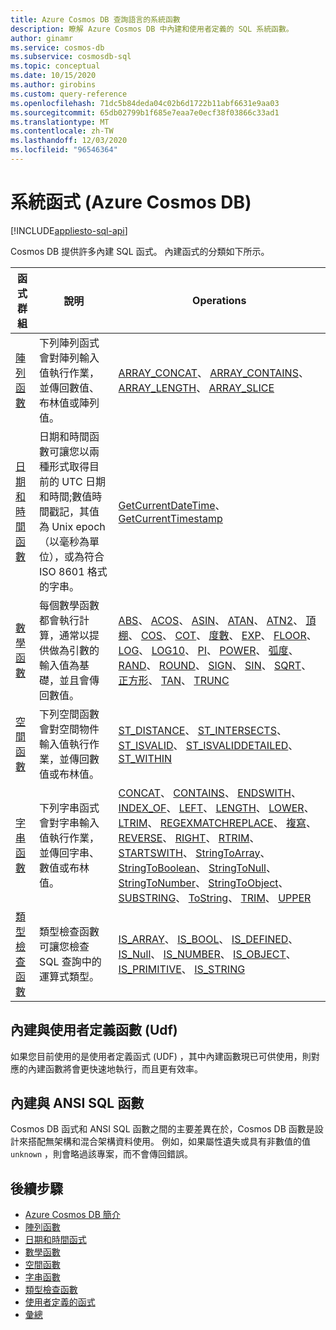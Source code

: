 ```yaml
---
title: Azure Cosmos DB 查詢語言的系統函數
description: 瞭解 Azure Cosmos DB 中內建和使用者定義的 SQL 系統函數。
author: ginamr
ms.service: cosmos-db
ms.subservice: cosmosdb-sql
ms.topic: conceptual
ms.date: 10/15/2020
ms.author: girobins
ms.custom: query-reference
ms.openlocfilehash: 71dc5b84deda04c02b6d1722b11abf6631e9aa03
ms.sourcegitcommit: 65db02799b1f685e7eaa7e0ecf38f03866c33ad1
ms.translationtype: MT
ms.contentlocale: zh-TW
ms.lasthandoff: 12/03/2020
ms.locfileid: "96546364"
---
```

# <a name="system-functions-azure-cosmos-db"></a>系統函式 (Azure Cosmos DB) 
[!INCLUDE[appliesto-sql-api](includes/appliesto-sql-api.md)]

 Cosmos DB 提供許多內建 SQL 函式。 內建函式的分類如下所示。  
  
|函式群組|說明|Operations|  
|--------------|-----------------|-----------------| 
|[陣列函數](sql-query-array-functions.md)|下列陣列函式會對陣列輸入值執行作業，並傳回數值、布林值或陣列值。 | [ARRAY_CONCAT](sql-query-array-concat.md)、 [ARRAY_CONTAINS](sql-query-array-contains.md)、 [ARRAY_LENGTH](sql-query-array-length.md)、 [ARRAY_SLICE](sql-query-array-slice.md) |
|[日期和時間函數](sql-query-date-time-functions.md)|日期和時間函數可讓您以兩種形式取得目前的 UTC 日期和時間;數值時間戳記，其值為 Unix epoch （以毫秒為單位），或為符合 ISO 8601 格式的字串。 | [GetCurrentDateTime](sql-query-getcurrentdatetime.md)、 [GetCurrentTimestamp](sql-query-getcurrenttimestamp.md) |
|[數學函數](sql-query-mathematical-functions.md)|每個數學函數都會執行計算，通常以提供做為引數的輸入值為基礎，並且會傳回數值。 | [ABS](sql-query-abs.md)、 [ACOS](sql-query-acos.md)、 [ASIN](sql-query-asin.md)、 [ATAN](sql-query-atan.md)、 [ATN2](sql-query-atn2.md)、 [頂棚](sql-query-ceiling.md)、 [COS](sql-query-cos.md)、 [COT](sql-query-cot.md)、 [度數](sql-query-degrees.md)、 [EXP](sql-query-exp.md)、 [FLOOR](sql-query-floor.md)、 [LOG](sql-query-log.md)、 [LOG10](sql-query-log10.md)、 [PI](sql-query-pi.md)、 [POWER](sql-query-power.md)、 [弧度](sql-query-radians.md)、 [RAND](sql-query-rand.md)、 [ROUND](sql-query-round.md)、 [SIGN](sql-query-sign.md)、 [SIN](sql-query-sin.md)、 [SQRT](sql-query-sqrt.md)、 [正方形](sql-query-square.md)、 [TAN](sql-query-tan.md)、 [TRUNC](sql-query-trunc.md) |
|[空間函數](sql-query-spatial-functions.md)|下列空間函數會對空間物件輸入值執行作業，並傳回數值或布林值。 | [ST_DISTANCE](sql-query-st-distance.md)、 [ST_INTERSECTS](sql-query-st-intersects.md)、 [ST_ISVALID](sql-query-st-isvalid.md)、 [ST_ISVALIDDETAILED](sql-query-st-isvaliddetailed.md)、 [ST_WITHIN](sql-query-st-within.md) |
|[字串函數](sql-query-string-functions.md)|下列字串函式會對字串輸入值執行作業，並傳回字串、數值或布林值。 | [CONCAT](sql-query-concat.md)、 [CONTAINS](sql-query-contains.md)、 [ENDSWITH](sql-query-endswith.md)、 [INDEX_OF](sql-query-index-of.md)、 [LEFT](sql-query-left.md)、 [LENGTH](sql-query-length.md)、 [LOWER](sql-query-lower.md)、 [LTRIM](sql-query-ltrim.md)、 [REGEXMATCH](sql-query-regexmatch.md)[REPLACE](sql-query-replace.md)、 [複寫](sql-query-replicate.md)、 [REVERSE](sql-query-reverse.md)、 [RIGHT](sql-query-right.md)、 [RTRIM](sql-query-rtrim.md)、 [STARTSWITH](sql-query-startswith.md)、 [StringToArray](sql-query-stringtoarray.md)、 [StringToBoolean](sql-query-stringtoboolean.md)、 [StringToNull](sql-query-stringtonull.md)、 [StringToNumber](sql-query-stringtonumber.md)、 [StringToObject](sql-query-stringtoobject.md)、 [SUBSTRING](sql-query-substring.md)、 [ToString](sql-query-tostring.md)、 [TRIM](sql-query-trim.md)、 [UPPER](sql-query-upper.md) |
|[類型檢查函數](sql-query-type-checking-functions.md)|類型檢查函數可讓您檢查 SQL 查詢中的運算式類型。 | [IS_ARRAY](sql-query-is-array.md)、 [IS_BOOL](sql-query-is-bool.md)、 [IS_DEFINED](sql-query-is-defined.md)、 [IS_Null](sql-query-is-null.md)、 [IS_NUMBER](sql-query-is-number.md)、 [IS_OBJECT](sql-query-is-object.md)、 [IS_PRIMITIVE](sql-query-is-primitive.md)、 [IS_STRING](sql-query-is-string.md) |

## <a name="built-in-versus-user-defined-functions-udfs"></a>內建與使用者定義函數 (Udf) 

如果您目前使用的是使用者定義函式 (UDF) ，其中內建函數現已可供使用，則對應的內建函數將會更快速地執行，而且更有效率。

## <a name="built-in-versus-ansi-sql-functions"></a>內建與 ANSI SQL 函數

Cosmos DB 函式和 ANSI SQL 函數之間的主要差異在於，Cosmos DB 函數是設計來搭配無架構和混合架構資料使用。 例如，如果屬性遺失或具有非數值的值 `unknown` ，則會略過該專案，而不會傳回錯誤。

## <a name="next-steps"></a>後續步驟

- [Azure Cosmos DB 簡介](introduction.md)
- [陣列函數](sql-query-array-functions.md)
- [日期和時間函式](sql-query-date-time-functions.md)
- [數學函數](sql-query-mathematical-functions.md)
- [空間函數](sql-query-spatial-functions.md)
- [字串函數](sql-query-string-functions.md)
- [類型檢查函數](sql-query-type-checking-functions.md)
- [使用者定義的函式](sql-query-udfs.md)
- [彙總](sql-query-aggregate-functions.md)
